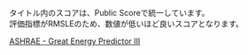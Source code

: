 タイトル内のスコアは、Public Scoreで統一しています。<br>
評価指標がRMSLEのため、数値が低いほど良いスコアとなります。

[ASHRAE - Great Energy Predictor III](https://www.kaggle.com/c/ashrae-energy-prediction)
